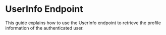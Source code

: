# UserInfo Endpoint

This guide explains how to use the UserInfo endpoint to retrieve the profile information of the authenticated user.
